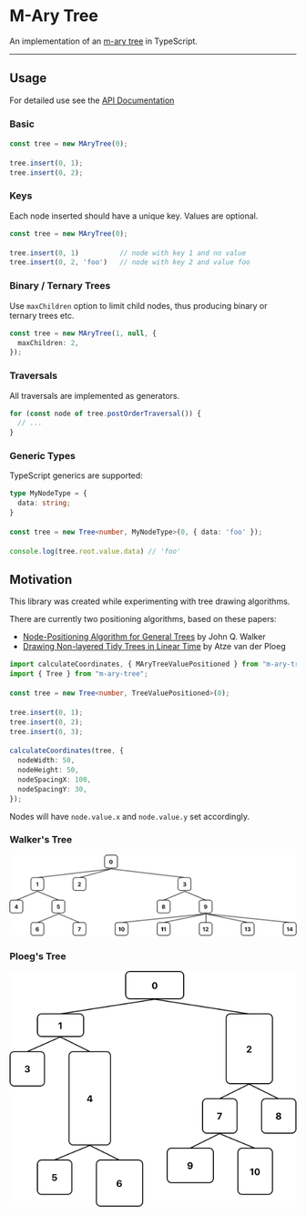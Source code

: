 # M-Ary Tree

An implementation of an [m-ary tree](https://en.wikipedia.org/wiki/M-ary_tree) in TypeScript.

---

## Usage

For detailed use see the [API Documentation](./API.md)

### Basic

```typescript
const tree = new MAryTree(0);

tree.insert(0, 1);
tree.insert(0, 2);
```

### Keys

Each node inserted should have a unique key. Values are optional.

```typescript
const tree = new MAryTree(0);

tree.insert(0, 1)          // node with key 1 and no value
tree.insert(0, 2, 'foo')   // node with key 2 and value foo
```

### Binary / Ternary Trees

Use `maxChildren` option to limit child nodes, thus producing binary or ternary trees etc.

```typescript
const tree = new MAryTree(1, null, {
  maxChildren: 2,
});
```

### Traversals

All traversals are implemented as generators.

```typescript
for (const node of tree.postOrderTraversal()) {
  // ...
}
```

### Generic Types

TypeScript generics are supported:

```typescript
type MyNodeType = {
  data: string;
}

const tree = new Tree<number, MyNodeType>(0, { data: 'foo' });

console.log(tree.root.value.data) // 'foo'
```

## Motivation

This library was created while experimenting with tree drawing algorithms.

There are currently two positioning algorithms, based on these papers:

- [Node-Positioning Algorithm for General Trees](https://www.cs.unc.edu/techreports/89-034.pdf) by John Q. Walker
- [Drawing Non-layered Tidy Trees in Linear Time](https://core.ac.uk/download/pdf/301654972.pdf) by Atze van der Ploeg


```typescript
import calculateCoordinates, { MAryTreeValuePositioned } from "m-ary-tree/dist/positioning-algorithms/Walker/calculateCoordinates";
import { Tree } from "m-ary-tree";

const tree = new Tree<number, TreeValuePositioned>(0);

tree.insert(0, 1);
tree.insert(0, 2);
tree.insert(0, 3);

calculateCoordinates(tree, {
  nodeWidth: 50,
  nodeHeight: 50,
  nodeSpacingX: 100,
  nodeSpacingY: 30,
});
```

Nodes will have `node.value.x` and `node.value.y` set accordingly.

### Walker's Tree

![Walker's Tree](tree-walker.png)
### Ploeg's Tree

![Ploe's Tree](tree-ploeg.png)
